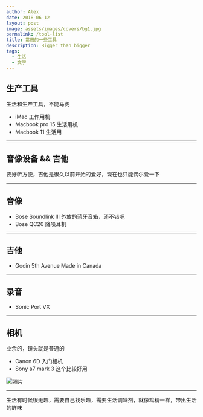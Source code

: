 ```yaml
---
author: Alex
date: 2018-06-12
layout: post
image: assets/images/covers/bg1.jpg
permalink: /tool-list
title: 常用的一些工具
description: Bigger than bigger
tags:
  - 生活
  - 文字
---
```


## 生产工具

生活和生产工具，不能马虎

- iMac 工作用机
- Macbook pro 15 生活用机
- Macbook 11 生活用

---------

## 音像设备 && 吉他

要好听方便，吉他是很久以前开始的爱好，现在也只能偶尔爱一下

---------

## 音像

- Bose Soundlink III 外放的蓝牙音箱，还不错吧
- Bose QC20 降噪耳机

---------

## 吉他

- Godin 5th Avenue Made in Canada

---------

## 录音

- Sonic Port VX

---------

## 相机

业余的，镜头就是普通的

- Canon 6D 入门相机
- Sony a7 mark 3 这个比较好用

![照片](/assets/images/trip/bowuguan.jpg)

---------

生活有时候很无趣，需要自己找乐趣，需要生活调味剂，就像鸡精一样，带出生活的鲜味
